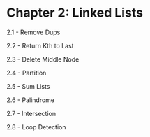 # Chapter 2: Linked Lists

2.1 - Remove Dups

2.2 - Return Kth to Last

2.3 - Delete Middle Node

2.4 - Partition

2.5 - Sum Lists

2.6 - Palindrome

2.7 - Intersection

2.8 - Loop Detection
